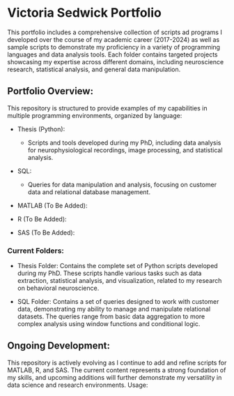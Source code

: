 # Victoria Sedwick Portfolio


This portfolio includes a comprehensive collection of scripts ad programs I developed over the course of my academic career (2017-2024) as well as sample scripts to demonstrate my proficiency in a variety of programming languages and data analysis tools. Each folder contains targeted projects showcasing my expertise across different domains, including neuroscience research, statistical analysis, and general data manipulation.

## Portfolio Overview:

This repository is structured to provide examples of my capabilities in multiple programming environments, organized by language:
- Thesis (Python):
  - Scripts and tools developed during my PhD, including data analysis for neurophysiological recordings, image processing, and statistical analysis.

- SQL:
  - Queries for data manipulation and analysis, focusing on customer data and relational database management.

- MATLAB (To Be Added):

- R (To Be Added):

- SAS (To Be Added):

### Current Folders:

- Thesis Folder: Contains the complete set of Python scripts developed during my PhD. These scripts handle various tasks such as data extraction, statistical analysis, and visualization, related to my research on behavioral neuroscience.

- SQL Folder: Contains a set of queries designed to work with customer data, demonstrating my ability to manage and manipulate relational datasets. The queries range from basic data aggregation to more complex analysis using window functions and conditional logic.

## Ongoing Development:

This repository is actively evolving as I continue to add and refine scripts for MATLAB, R, and SAS. The current content represents a strong foundation of my skills, and upcoming additions will further demonstrate my versatility in data science and research environments.
Usage:


